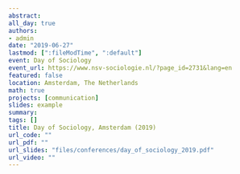 ```yaml
---
abstract:
all_day: true
authors:
- admin
date: "2019-06-27"
lastmod: [":fileModTime", ":default"]
event: Day of Sociology
event_url: https://www.nsv-sociologie.nl/?page_id=2731&lang=en
featured: false
location: Amsterdam, The Netherlands
math: true
projects: [communication]
slides: example
summary:
tags: []
title: Day of Sociology, Amsterdam (2019)
url_code: ""
url_pdf: ""
url_slides: "files/conferences/day_of_sociology_2019.pdf"
url_video: ""
---
```

